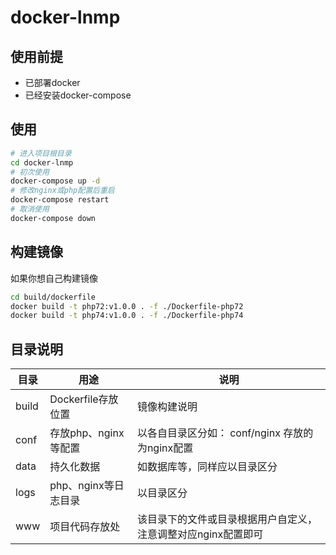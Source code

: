 # docker-lnmp

## 使用前提

- 已部署docker
- 已经安装docker-compose

## 使用

```bash
# 进入项目根目录
cd docker-lnmp
# 初次使用
docker-compose up -d
# 修改nginx或php配置后重启
docker-compose restart
# 取消使用
docker-compose down
```

## 构建镜像

如果你想自己构建镜像

```bash
cd build/dockerfile
docker build -t php72:v1.0.0 . -f ./Dockerfile-php72
docker build -t php74:v1.0.0 . -f ./Dockerfile-php74
```

## 目录说明

| 目录  | 用途                 | 说明                                                         |
| ----- | -------------------- | ------------------------------------------------------------ |
| build | Dockerfile存放位置   | 镜像构建说明                                                 |
| conf  | 存放php、nginx等配置 | 以各自目录区分如： conf/nginx 存放的为nginx配置              |
| data  | 持久化数据           | 如数据库等，同样应以目录区分                                 |
| logs  | php、nginx等日志目录 | 以目录区分                                                   |
| www   | 项目代码存放处       | 该目录下的文件或目录根据用户自定义，注意调整对应nginx配置即可 |

